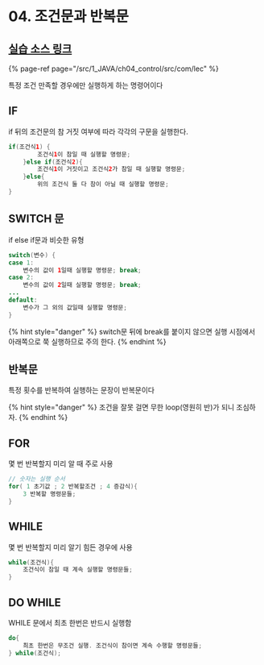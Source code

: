 # 04. 조건문과 반복문

## [실습 소스 링크](https://github.com/jinrang2/TJS_BigData/tree/master/src/1_JAVA/ch04_control/src/com/lec)

{% page-ref page="/src/1_JAVA/ch04_control/src/com/lec" %}

특정 조건 만족할 경우에만 실행하게 하는 명령어이다

## IF

if 뒤의 조건문의 참 거짓 여부에 따라 각각의 구문을 실행한다.

```java
if(조건식1) {
        조건식1이 참일 때 실행할 명령문;
    }else if(조건식2){
        조건식1이 거짓이고 조건식2가 참일 때 실행할 명령문;
    }else{
        위의 조건식 둘 다 참이 아닐 때 실행할 명령문;
}
```

## SWITCH 문

if else if문과 비슷한 유형

```java
switch(변수) {
case 1:
    변수의 값이 1일때 실행할 명령문; break;
case 2:
    변수의 값이 2일때 실행할 명령문; break;
...
default:
    변수가 그 외의 값일때 실행할 명령문;
}
```

{% hint style="danger" %}
switch문 뒤에 break를 붙이지 않으면 실행 시점에서 아래쪽으로 쭉 실행하므로 주의 한다.
{% endhint %}

## 반복문

특정 횟수를 반복하여 실행하는 문장이 반복문이다

{% hint style="danger" %}
조건을 잘못 걸면 무한 loop\(영원히 반\)가 되니 조심하자.
{% endhint %}

## FOR

몇 번 반복할지 미리 알 때 주로 사용

```java
// 숫자는 실행 순서
for( 1 초기값 ; 2 반복할조건 ; 4 증감식){
    3 반복할 명령문들;
}
```

## WHILE

몇 번 반복할지 미리 알기 힘든 경우에 사용

```java
while(조건식){
    조건식이 참일 때 계속 실행할 명령문들;
}
```

## DO WHILE

WHILE 문에서 최초 한번은 반드시 실행함

```java
do{
    최초 한번은 무조건 실행. 조건식이 참이면 계속 수행할 명령문들;
} while(조건식);
```

